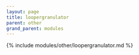 ```yaml
---
layout: page
title: loopergranulator
parent: other
grand_parent: modules
---
```


{% include modules/other/loopergranulator.md %}
